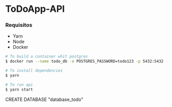 # ToDoApp-API

### Requisitos

-   Yarn
-   Node
-   Docker

```bash
# To build a container whit postgres
$ docker run --name todo_db -e POSTGRES_PASSWORD=todo123 -p 5432:5432 -d postgres

# To install dependencies
$ yarn

# To run api
$ yarn start
```

CREATE DATABASE "database_todo"
